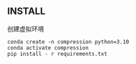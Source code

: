 ## INSTALL

创建虚拟环境

```
conda create -n compression python=3.10
conda activate compression
pip install - r requirements.txt
```

